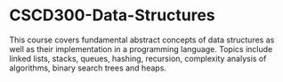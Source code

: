 # CSCD300-Data-Structures
This course covers fundamental abstract concepts of data structures as well as their implementation in a programming  language. Topics include linked lists, stacks, queues, hashing, recursion, complexity analysis of   
algorithms, binary search trees and heaps.
